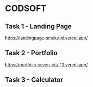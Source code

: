 # CODSOFT

## Task 1 - Landing Page
https://landingpage-smoky-xi.vercel.app/

## Task 2 - Portfolio
https://portfolio-seven-eta-10.vercel.app/

## Task 3 - Calculator
